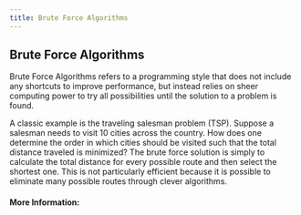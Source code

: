 ```yaml
---
title: Brute Force Algorithms
---
```

## Brute Force Algorithms
<!-- The article goes here, in GitHub-flavored Markdown. Feel free to add YouTube videos, images, and CodePen/JSBin embeds  -->
Brute Force Algorithms refers to a programming style that does not include any shortcuts to improve performance, but instead relies on sheer computing power to try all possibilities until the solution to a problem is found. 

A classic example is the traveling salesman problem (TSP). Suppose a salesman needs to visit 10 cities across the country. How does one determine the order in which cities should be visited such that the total distance traveled is minimized? The brute force solution is simply to calculate the total distance for every possible route and then select the shortest one. This is not particularly efficient because it is possible to eliminate many possible routes through clever algorithms. 

#### More Information:
<!-- Please add any articles you think might be helpful to read before writing the article -->
